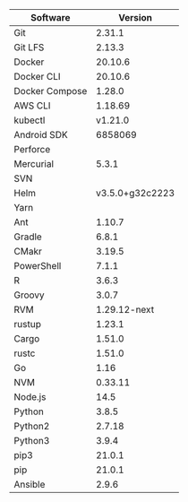 [//]: # (title: Preinstalled Software on TeamCity Cloud Ubuntu Agents)
[//]: # (auxiliary-id: Preinstalled Software on TeamCity Cloud Ubuntu Agents)

<chunk id="ubuntu-jb-agents">

|Software|Version|
|---|---|
|Git|2.31.1|
|Git LFS|2.13.3|
|Docker|20.10.6|
|Docker CLI|20.10.6|
|Docker Compose|1.28.0|
|AWS CLI|1.18.69|
|kubectl|v1.21.0|
|Android SDK|6858069|
|Perforce||
|Mercurial|5.3.1|
|SVN||
|Helm|v3.5.0+g32c2223|
|Yarn||
|Ant|1.10.7|
|Gradle|6.8.1|
|CMakr|3.19.5|
|PowerShell|7.1.1|
|R|3.6.3|
|Groovy|3.0.7|
|RVM|1.29.12-next|
|rustup|1.23.1|
|Cargo|1.51.0|
|rustc|1.51.0|
|Go|1.16|
|NVM|0.33.11|
|Node.js|14.5|
|Python|3.8.5|
|Python2|2.7.18|
|Python3|3.9.4|
|pip3|21.0.1|
|pip|21.0.1|
|Ansible|2.9.6|

</chunk>